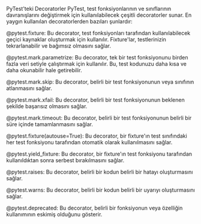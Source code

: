 PyTest'teki Decoratorler
PyTest, test fonksiyonlarının ve sınıflarının davranışlarını değiştirmek için kullanılabilecek çeşitli decoratorler sunar. En yaygın kullanılan decoratorlerden bazıları şunlardır:

@pytest.fixture: Bu decorator, test fonksiyonları tarafından kullanılabilecek geçici kaynaklar oluşturmak için kullanılır. Fixture'lar, testlerinizin tekrarlanabilir ve bağımsız olmasını sağlar.

@pytest.mark.parametrize: Bu decorator, tek bir test fonksiyonunu birden fazla veri setiyle çalıştırmak için kullanılır. Bu, test kodunuzu daha kısa ve daha okunabilir hale getirebilir.

@pytest.mark.skip: Bu decorator, belirli bir test fonksiyonunun veya sınıfının atlanmasını sağlar.

@pytest.mark.xfail: Bu decorator, belirli bir test fonksiyonunun beklenen şekilde başarısız olmasını sağlar.

@pytest.mark.timeout: Bu decorator, belirli bir test fonksiyonunun belirli bir süre içinde tamamlanmasını sağlar.

@pytest.fixture(autouse=True): Bu decorator, bir fixture'ın test sınıfındaki her test fonksiyonu tarafından otomatik olarak kullanılmasını sağlar.

@pytest.yield_fixture: Bu decorator, bir fixture'ın test fonksiyonu tarafından kullanıldıktan sonra serbest bırakılmasını sağlar.

@pytest.raises: Bu decorator, belirli bir kodun belirli bir hatayı oluşturmasını sağlar.

@pytest.warns: Bu decorator, belirli bir kodun belirli bir uyarıyı oluşturmasını sağlar.

@pytest.deprecated: Bu decorator, belirli bir fonksiyonun veya özelliğin kullanımının eskimiş olduğunu gösterir.
